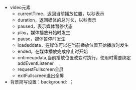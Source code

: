 * video元素
	* currentTime，返回当前播放位置，以秒表示
	* duration，返回媒体的总时长，以秒表示
	* paused，表示媒体暂停状态
	* play，媒体播放开始时发生
	* pause，媒体暂停时发生
	* loadeddata，在媒体可以在当前播放位置开始播放时发生
	* ended，在媒体播放完成停止时开始
	* ontimeupdata,当前播放位置改变时执行，使用时需要绑定addEventListener
	* requestFullscreen全屏
	* exitFullscreen退出全屏
* 背景简写设置：background:<color> <image> <position> <attachment> <repeat>；
